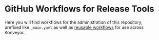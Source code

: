 GitHub Workflows for Release Tools
==================================

Here you will find workflows for the administration of this repository,
prefixed like `_main.yaml` as well as [reusable workflows](https://docs.github.com/en/actions/using-workflows/reusing-workflows)
for use across Konveyor. 
